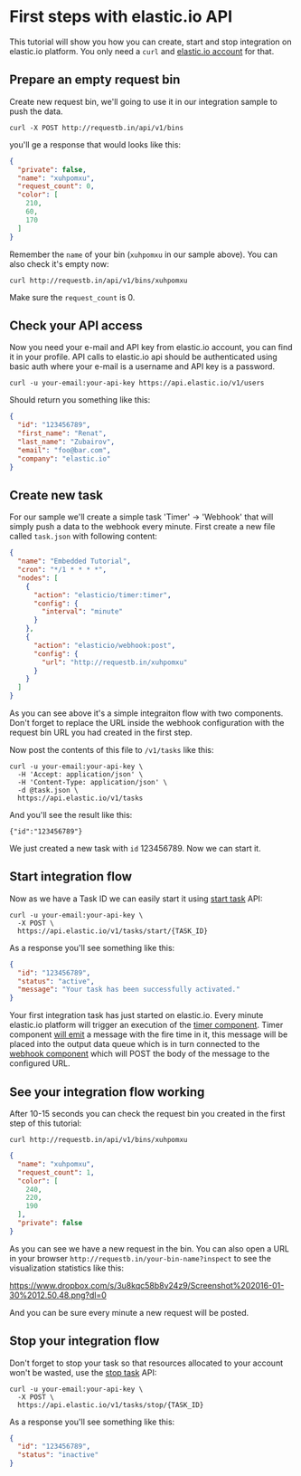 # First steps with elastic.io API

This tutorial will show you how you can create, start and stop integration on elastic.io platform.
You only need a ``curl`` and [elastic.io account](http://www.elastic.io) for that. 

## Prepare an empty request bin

Create new request bin, we'll going to use it in our integration sample to push the data.

```
curl -X POST http://requestb.in/api/v1/bins
```

you'll ge a response that would looks like this:

```json
{
  "private": false,
  "name": "xuhpomxu",
  "request_count": 0,
  "color": [
    210,
    60,
    170
  ]
}
```

Remember the ``name`` of your bin (``xuhpomxu`` in our sample above). You can also check it's empty now:

```
curl http://requestb.in/api/v1/bins/xuhpomxu
```

Make sure the ``request_count`` is 0.

## Check your API access

Now you need your e-mail and API key from elastic.io account, you can find it in your profile. 
API calls to elastic.io api should be authenticated using basic auth where your e-mail is a username and API key
is a password.

```
curl -u your-email:your-api-key https://api.elastic.io/v1/users
```
Should return you something like this:

```json
{
  "id": "123456789",
  "first_name": "Renat",
  "last_name": "Zubairov",
  "email": "foo@bar.com",
  "company": "elastic.io"
}
```

## Create new task

For our sample we'll create a simple task 'Timer' -> 'Webhook' that will simply push a data to the webhook every minute. 
First create a new file called ``task.json`` with following content:

```json
{
  "name": "Embedded Tutorial",
  "cron": "*/1 * * * *",
  "nodes": [
    {
      "action": "elasticio/timer:timer",
      "config": {
        "interval": "minute"
      }
    },
    {
      "action": "elasticio/webhook:post",
      "config": {
        "url": "http://requestb.in/xuhpomxu"
      }
    }
  ]
}
```

As you can see above it's a simple integraiton flow with two components. Don't forget to replace the URL inside the webhook configuration with the request bin URL you had created in the first step.

Now post the contents of this file to ``/v1/tasks`` like this:

```
curl -u your-email:your-api-key \
  -H 'Accept: application/json' \
  -H 'Content-Type: application/json' \
  -d @task.json \
  https://api.elastic.io/v1/tasks
```

And you'll see the result like this:

```
{"id":"123456789"}
```

We just created a new task with ``id`` 123456789. Now we can start it.

## Start integration flow

Now as we have a Task ID we can easily start it using [start task](http://api.elastic.io/docs/#start-a-task) API:

```
curl -u your-email:your-api-key \
  -X POST \
  https://api.elastic.io/v1/tasks/start/{TASK_ID}
```

As a response you'll see something like this:

```json
{
  "id": "123456789",
  "status": "active",
  "message": "Your task has been successfully activated."
}
```

Your first integration task has just started on elastic.io. Every minute elastic.io platform will trigger an execution of the [timer component](https://github.com/elasticio/timer). Timer component [will emit](https://github.com/elasticio/timer/blob/master/timer.js#L27) a message with the fire time in it, this message will be placed into the output data queue which is in turn connected to the [webhook component](https://github.com/elasticio/webhook) which will POST the body of the message to the configured URL.

## See your integration flow working

After 10-15 seconds you can check the request bin you created in the first step of this tutorial:

```
curl http://requestb.in/api/v1/bins/xuhpomxu
```


```json
{
  "name": "xuhpomxu",
  "request_count": 1,
  "color": [
    240,
    220,
    190
  ],
  "private": false
}
```

As you can see we have a new request in the bin. You can also open a URL in your browser ``http://requestb.in/your-bin-name?inspect`` to see the visualization statistics like this:

https://www.dropbox.com/s/3u8kqc58b8v24z9/Screenshot%202016-01-30%2012.50.48.png?dl=0

And you can be sure every minute a new request will be posted.

## Stop your integration flow

Don't forget to stop your task so that resources allocated to your account won't be wasted, use the [stop task](http://api.elastic.io/docs/#stop-a-task) API:

```
curl -u your-email:your-api-key \
  -X POST \
  https://api.elastic.io/v1/tasks/stop/{TASK_ID}
```

As a response you'll see something like this:

```json
{
  "id": "123456789",
  "status": "inactive"
}
```
